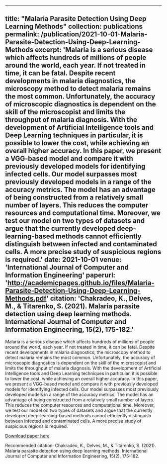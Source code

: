 
---
title: "Malaria Parasite Detection Using Deep Learning Methods"
collection: publications
permalink: /publication/2021-10-01-Malaria-Parasite-Detection-Using-Deep-Learning-Methods
excerpt: 'Malaria is a serious disease which affects hundreds of millions of people around the world, each year. If not treated in time, it can be fatal. Despite recent developments in malaria diagnostics, the microscopy method to detect malaria remains the most common. Unfortunately, the accuracy of microscopic diagnostics is dependent on the skill of the microscopist and limits the throughput of malaria diagnosis. With the development of Artificial Intelligence tools and Deep Learning techniques in particular, it is possible to lower the cost, while achieving an overall higher accuracy. In this paper, we present a VGG-based model and compare it with previously developed models for identifying infected cells. Our model surpasses most previously developed models in a range of the accuracy metrics. The model has an advantage of being constructed from a relatively small number of layers. This reduces the computer resources and computational time. Moreover, we test our model on two types of datasets and argue that the currently developed deep-learning-based methods cannot efficiently distinguish between infected and contaminated cells. A more precise study of suspicious regions is required.'
date: 2021-10-01
venue: 'International Journal of Computer and Information Engineering'
paperurl: 'http://academicpages.github.io/files/Malaria-Parasite-Detection-Using-Deep-Learning-Methods.pdf'
citation: 'Chakradeo, K., Delves, M., & Titarenko, S. (2021). Malaria parasite detection using deep learning methods. International Journal of Computer and Information Engineering, 15(2), 175-182.'
---
Malaria is a serious disease which affects hundreds of millions of people around the world, each year. If not treated in time, it can be fatal. Despite recent developments in malaria diagnostics, the microscopy method to detect malaria remains the most common. Unfortunately, the accuracy of microscopic diagnostics is dependent on the skill of the microscopist and limits the throughput of malaria diagnosis. With the development of Artificial Intelligence tools and Deep Learning techniques in particular, it is possible to lower the cost, while achieving an overall higher accuracy. In this paper, we present a VGG-based model and compare it with previously developed models for identifying infected cells. Our model surpasses most previously developed models in a range of the accuracy metrics. The model has an advantage of being constructed from a relatively small number of layers. This reduces the computer resources and computational time. Moreover, we test our model on two types of datasets and argue that the currently developed deep-learning-based methods cannot efficiently distinguish between infected and contaminated cells. A more precise study of suspicious regions is required.


[Download paper here](http://academicpages.github.io/files/Malaria-Parasite-Detection-Using-Deep-Learning-Methods.pdf)

Recommended citation: Chakradeo, K., Delves, M., & Titarenko, S. (2021). Malaria parasite detection using deep learning methods. International Journal of Computer and Information Engineering, 15(2), 175-182.